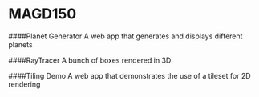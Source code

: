 # MAGD150

####Planet Generator
A web app that generates and displays different planets

####RayTracer
A bunch of boxes rendered in 3D

####Tiling Demo
A web app that demonstrates the use of a tileset for 2D rendering
